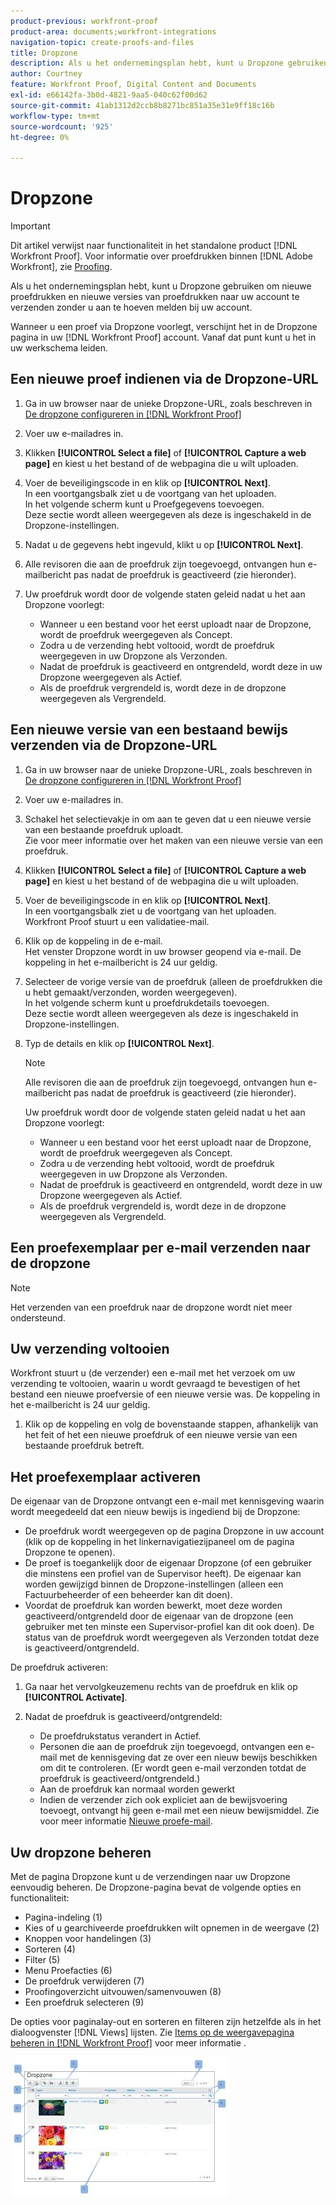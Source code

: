 ```yaml
---
product-previous: workfront-proof
product-area: documents;workfront-integrations
navigation-topic: create-proofs-and-files
title: Dropzone
description: Als u het ondernemingsplan hebt, kunt u Dropzone gebruiken om nieuwe proefdrukken en nieuwe versies van proefdrukken naar uw account te verzenden zonder u aan te hoeven melden bij uw account.
author: Courtney
feature: Workfront Proof, Digital Content and Documents
exl-id: e66142fa-3b0d-4821-9aa5-040c62f00d62
source-git-commit: 41ab1312d2ccb8b8271bc851a35e31e9ff18c16b
workflow-type: tm+mt
source-wordcount: '925'
ht-degree: 0%

---
```


# Dropzone

>[!IMPORTANT]
>
>Dit artikel verwijst naar functionaliteit in het standalone product [!DNL Workfront Proof]. Voor informatie over proefdrukken binnen [!DNL Adobe Workfront], zie [Proofing](../../../review-and-approve-work/proofing/proofing.md).

Als u het ondernemingsplan hebt, kunt u Dropzone gebruiken om nieuwe proefdrukken en nieuwe versies van proefdrukken naar uw account te verzenden zonder u aan te hoeven melden bij uw account.

Wanneer u een proef via Dropzone voorlegt, verschijnt het in de Dropzone pagina in uw [!DNL Workfront Proof] account. Vanaf dat punt kunt u het in uw werkschema leiden.

## Een nieuwe proef indienen via de Dropzone-URL

1. Ga in uw browser naar de unieke Dropzone-URL, zoals beschreven in [De dropzone configureren in [!DNL Workfront Proof]](../../../workfront-proof/wp-acct-admin/account-settings/configure-dropzone-in-wp.md)
1. Voer uw e-mailadres in.
1. Klikken **[!UICONTROL Select a file]** of **[!UICONTROL Capture a web page]** en kiest u het bestand of de webpagina die u wilt uploaden.

1. Voer de beveiligingscode in en klik op **[!UICONTROL Next]**.\
   In een voortgangsbalk ziet u de voortgang van het uploaden.\
   In het volgende scherm kunt u Proefgegevens toevoegen.\
   Deze sectie wordt alleen weergegeven als deze is ingeschakeld in de Dropzone-instellingen.

1. Nadat u de gegevens hebt ingevuld, klikt u op **[!UICONTROL Next]**.
1. Alle revisoren die aan de proefdruk zijn toegevoegd, ontvangen hun e-mailbericht pas nadat de proefdruk is geactiveerd (zie hieronder).
1. Uw proefdruk wordt door de volgende staten geleid nadat u het aan Dropzone voorlegt:

   * Wanneer u een bestand voor het eerst uploadt naar de Dropzone, wordt de proefdruk weergegeven als Concept.
   * Zodra u de verzending hebt voltooid, wordt de proefdruk weergegeven in uw Dropzone als Verzonden.
   * Nadat de proefdruk is geactiveerd en ontgrendeld, wordt deze in uw Dropzone weergegeven als Actief.
   * Als de proefdruk vergrendeld is, wordt deze in de dropzone weergegeven als Vergrendeld.

## Een nieuwe versie van een bestaand bewijs verzenden via de Dropzone-URL

1. Ga in uw browser naar de unieke Dropzone-URL, zoals beschreven in [De dropzone configureren in [!DNL Workfront Proof]](../../../workfront-proof/wp-acct-admin/account-settings/configure-dropzone-in-wp.md)
1. Voer uw e-mailadres in.
1. Schakel het selectievakje in om aan te geven dat u een nieuwe versie van een bestaande proefdruk uploadt.\
   Zie voor meer informatie over het maken van een nieuwe versie van een proefdruk.
1. Klikken **[!UICONTROL Select a file]** of **[!UICONTROL Capture a web page]** en kiest u het bestand of de webpagina die u wilt uploaden.

1. Voer de beveiligingscode in en klik op **[!UICONTROL Next]**.\
   In een voortgangsbalk ziet u de voortgang van het uploaden.\
   Workfront Proof stuurt u een validatiee-mail.

1. Klik op de koppeling in de e-mail.\
   Het venster Dropzone wordt in uw browser geopend via e-mail. De koppeling in het e-mailbericht is 24 uur geldig.
1. Selecteer de vorige versie van de proefdruk (alleen de proefdrukken die u hebt gemaakt/verzonden, worden weergegeven).\
   In het volgende scherm kunt u proefdrukdetails toevoegen.\
   Deze sectie wordt alleen weergegeven als deze is ingeschakeld in Dropzone-instellingen.

1. Typ de details en klik op **[!UICONTROL Next]**.

   >[!NOTE]
   >
   >Alle revisoren die aan de proefdruk zijn toegevoegd, ontvangen hun e-mailbericht pas nadat de proefdruk is geactiveerd (zie hieronder).

   Uw proefdruk wordt door de volgende staten geleid nadat u het aan Dropzone voorlegt:

   * Wanneer u een bestand voor het eerst uploadt naar de Dropzone, wordt de proefdruk weergegeven als Concept.
   * Zodra u de verzending hebt voltooid, wordt de proefdruk weergegeven in uw Dropzone als Verzonden.
   * Nadat de proefdruk is geactiveerd en ontgrendeld, wordt deze in uw Dropzone weergegeven als Actief.
   * Als de proefdruk vergrendeld is, wordt deze in de dropzone weergegeven als Vergrendeld.

## Een proefexemplaar per e-mail verzenden naar de dropzone

>[!NOTE]
>
>Het verzenden van een proefdruk naar de dropzone wordt niet meer ondersteund.


## Uw verzending voltooien

Workfront stuurt u (de verzender) een e-mail met het verzoek om uw verzending te voltooien, waarin u wordt gevraagd te bevestigen of het bestand een nieuwe proefversie of een nieuwe versie was. De koppeling in het e-mailbericht is 24 uur geldig.

1. Klik op de koppeling en volg de bovenstaande stappen, afhankelijk van het feit of het een nieuwe proefdruk of een nieuwe versie van een bestaande proefdruk betreft.

## Het proefexemplaar activeren

De eigenaar van de Dropzone ontvangt een e-mail met kennisgeving waarin wordt meegedeeld dat een nieuw bewijs is ingediend bij de Dropzone:

* De proefdruk wordt weergegeven op de pagina Dropzone in uw account (klik op de koppeling in het linkernavigatiezijpaneel om de pagina Dropzone te openen).
* De proef is toegankelijk door de eigenaar Dropzone (of een gebruiker die minstens een profiel van de Supervisor heeft). De eigenaar kan worden gewijzigd binnen de Dropzone-instellingen (alleen een Factuurbeheerder of een beheerder kan dit doen).
* Voordat de proefdruk kan worden bewerkt, moet deze worden geactiveerd/ontgrendeld door de eigenaar van de dropzone (een gebruiker met ten minste een Supervisor-profiel kan dit ook doen). De status van de proefdruk wordt weergegeven als Verzonden totdat deze is geactiveerd/ontgrendeld.

De proefdruk activeren:

1. Ga naar het vervolgkeuzemenu rechts van de proefdruk en klik op **[!UICONTROL Activate]**.
1. Nadat de proefdruk is geactiveerd/ontgrendeld:

   * De proefdrukstatus verandert in Actief.
   * Personen die aan de proefdruk zijn toegevoegd, ontvangen een e-mail met de kennisgeving dat ze over een nieuw bewijs beschikken om dit te controleren. (Er wordt geen e-mail verzonden totdat de proefdruk is geactiveerd/ontgrendeld.)
   * Aan de proefdruk kan normaal worden gewerkt
   * Indien de verzender zich ook expliciet aan de bewijsvoering toevoegt, ontvangt hij geen e-mail met een nieuw bewijsmiddel. Zie voor meer informatie [Nieuwe proefe-mail](../../../workfront-proof/wp-emailsntfctns/proof-notifications-and-reminders/new-proof-email.md).

## Uw dropzone beheren

Met de pagina Dropzone kunt u de verzendingen naar uw Dropzone eenvoudig beheren. De Dropzone-pagina bevat de volgende opties en functionaliteit:

* Pagina-indeling (1)
* Kies of u gearchiveerde proefdrukken wilt opnemen in de weergave (2)
* Knoppen voor handelingen (3)
* Sorteren (4)
* Filter (5)
* Menu Proefacties (6)
* De proefdruk verwijderen (7)
* Proofingoverzicht uitvouwen/samenvouwen (8)
* Een proefdruk selecteren (9)

De opties voor paginalay-out en sorteren en filteren zijn hetzelfde als in het dialoogvenster [!DNL Views] lijsten. Zie [Items op de weergavepagina beheren in [!DNL Workfront Proof]](../../../workfront-proof/wp-work-proofsfiles/manage-your-work/manage-items-on-views-page.md) voor meer informatie .

![New_Dropzone_design_feb_2013_.jpg](assets/new-dropzone-design--feb-2013--350x224.jpg)
